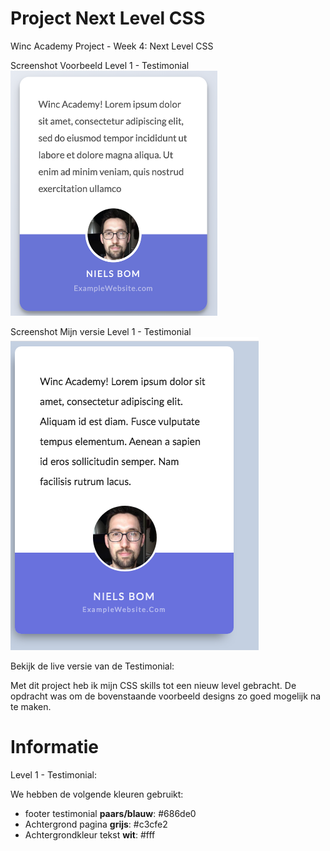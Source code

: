 # **Project Next Level CSS**
Winc Academy Project - Week 4: Next Level CSS

Screenshot Voorbeeld Level 1 - Testimonial
![Screenshot](./images/DesignVoorbeeld1.png)

Screenshot Mijn versie Level 1 - Testimonial
![Screenshot](./images/ScreenshotLevel1.png)

Bekijk de live versie van de Testimonial: 

Met dit project heb ik mijn CSS skills tot een nieuw level gebracht. 
De opdracht was om de bovenstaande voorbeeld designs zo goed mogelijk na te maken.

# **Informatie**

Level 1 - Testimonial:

We hebben de volgende kleuren gebruikt:

- footer testimonial **paars/blauw**:  #686de0
- Achtergrond pagina **grijs**: #c3cfe2
- Achtergrondkleur tekst **wit**: #fff
